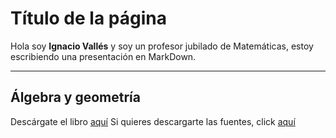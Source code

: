 # Título de la página

Hola soy **Ignacio Vallés** y soy un profesor jubilado de Matemáticas, estoy escribiendo una presentación en MarkDown.

___________

## Álgebra y geometría
Descárgate el libro [aquí](https://github.com/igvaori/algebra-geometria/raw/master/ALGEBRA-LINEAL-Y-GEOMETRIA-A5.pdf)
Si quieres descargarte las fuentes, click [aquí](https://github.com/igvaori/algebra-geometria)

